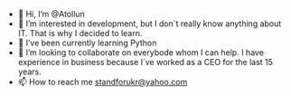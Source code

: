 - 👋 Hi, I’m @Atollun
- 👀 I’m interested in development, but I don`t really know anything about IT. That is why I decided to learn.
- 🌱 I’ve been currently learning Python
- 💞️ I’m looking to collaborate on everybode whom I can help. I have experience in business because I`ve worked as a CEO for the last 15 years. 
- 📫 How to reach me standforukr@yahoo.com

<!---
Atollun/Atollun is a ✨ special ✨ repository because its `README.md` (this file) appears on your GitHub profile.
You can click the Preview link to take a look at your changes.
--->
